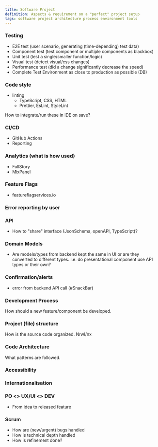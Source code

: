 ```yaml
---
title: Software Project
definition: Aspects & requirement on a "perfect" project setup
tags: software project architecture process environment tools
---
```


### Testing

- E2E test (user scenario, generating (time-depending) test data)
- Component test (test component or multiple components as blackbox)
- Unit test (test a single/smaller function/logic)
- Visual test (detect visual/css changes)
- Performance test (did a change significantly decrease the speed)
- Complete Test Environment as close to production as possible (DB)

### Code style

- linting
  - TypeScript, CSS, HTML
  - Prettier, EsLint, StyleLint

How to integrate/run these in IDE on save?

### CI/CD

- GitHub Actions
- Reporting

### Analytics (what is how used)

- FullStory
- MixPanel

### Feature Flags

- featureflagservices.io

### Error reporting by user

### API

- How to "share" interface (JsonSchema, openAPI, TypeScript)?

### Domain Models

- Are models/types from backend kept the same in UI or are they converted to
  different types. I.e. do presentational component use API types or their own?

### Confirmation/alerts

- error from backend API call (#SnackBar)

### Development Process

How should a new feature/component be developed.

### Project (file) structure

How is the source code organized. Nrwl/nx

### Code Architecture

What patterns are followed.

### Accessibility

### Internationalisation

### PO <> UX/UI <> DEV

- From idea to released feature

### Scrum

- How are (new/urgent) bugs handled
- How is technical depth handled
- How is refinement done?
